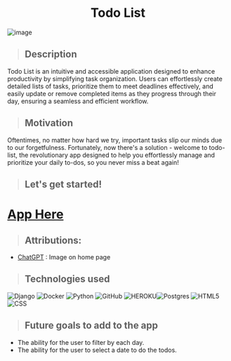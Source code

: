 # <center> **Todo List** </center>

![image](https://github.com/user-attachments/assets/1e140e58-d54f-40d4-874c-f518da549a5b)


> ## Description
Todo List is an intuitive and accessible application designed to enhance productivity by simplifying task organization. Users can effortlessly create detailed lists of tasks, prioritize them to meet deadlines effectively, and easily update or remove completed items as they progress through their day, ensuring a seamless and efficient workflow.

> ## Motivation
Oftentimes, no matter how hard we try, important tasks slip our minds due to our forgetfulness. Fortunately, now there's a solution - welcome to todo-list, the revolutionary app designed to help you effortlessly manage and prioritize your daily to-dos, so you never miss a beat again!


> ## Let's get started!


# **[App Here](https://tododolist-6b5d47d6ac82.herokuapp.com/)** 


> ## Attributions:
* [ChatGPT](https://chatgpt.com/) : Image on home page

> ## Technologies used

![Django](https://img.shields.io/badge/django-%23092E20.svg?style=for-the-badge&logo=django&logoColor=white) ![Docker](https://img.shields.io/badge/docker-%230db7ed.svg?style=for-the-badge&logo=docker&logoColor=white) ![Python](https://img.shields.io/badge/python-3670A0?style=for-the-badge&logo=python&logoColor=ffdd54) ![GitHub](https://img.shields.io/badge/GitHub-100000?style=for-the-badge&logo=github&logoColor=white)
![HEROKU](https://img.shields.io/badge/Heroku-430098?style=for-the-badge&logo=heroku&logoColor=white)![Postgres](https://img.shields.io/badge/postgres-%23316192.svg?style=for-the-badge&logo=postgresql&logoColor=white)
![HTML5](https://img.shields.io/badge/html5-%23E34F26.svg?style=for-the-badge&logo=html5&logoColor=white)![CSS](https://camo.githubusercontent.com/d084876a79080e8a59780dc208535db5feb2c75e973c809393db655d65eb731f/68747470733a2f2f696d672e736869656c64732e696f2f62616467652f4353532d3233393132303f267374796c653d666f722d7468652d6261646765266c6f676f3d63737333266c6f676f436f6c6f723d7768697465)

> ## Future goals to add to the app
* The ability for the user to filter by each day.
* The ability for the user to select a date to do the todos.




